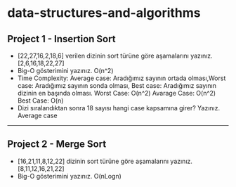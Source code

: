 # data-structures-and-algorithms
## Project 1 - Insertion Sort
- [22,27,16,2,18,6] verilen dizinin sort türüne göre aşamalarını yazınız.
[2,6,16,18,22,27]
- Big-O gösterimini yazınız.
O(n^2)
- Time Complexity: Average case: Aradığımız sayının ortada olması,Worst case: Aradığımız sayının sonda olması, Best case: Aradığımız sayının dizinin en başında olması.
Worst Case: O(n^2) Avarage Case: O(n^2) Best Case: O(n)
- Dizi sıralandıktan sonra 18 sayısı hangi case kapsamına girer? Yazınız.
Average case
------------
## Project 2 - Merge Sort
- [16,21,11,8,12,22] dizinin sort türüne göre aşamalarını yazınız.
[8,11,12,16,21,22]
- Big-O gösterimini yazınız.
O(nLogn)
